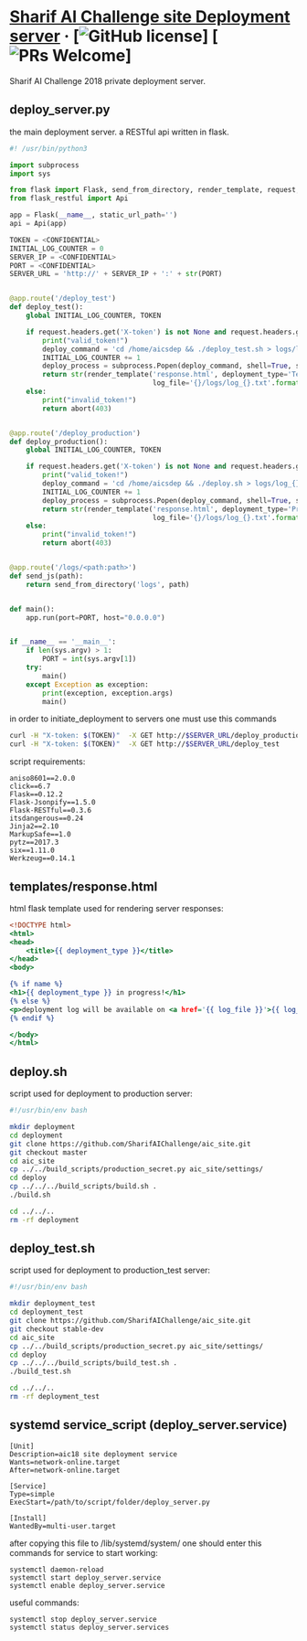 # [Sharif AI Challenge site Deployment server](https://aichallenge.sharif.edu/) &middot; [![GitHub license](https://img.shields.io/badge/license-MIT-blue.svg)] [![PRs Welcome](https://img.shields.io/badge/PRs-welcome-brightgreen.svg)]

Sharif AI Challenge 2018 private deployment server.

## deploy_server.py

the main deployment server. a RESTful api written in flask.

```python
#! /usr/bin/python3

import subprocess
import sys

from flask import Flask, send_from_directory, render_template, request, abort
from flask_restful import Api

app = Flask(__name__, static_url_path='')
api = Api(app)

TOKEN = <CONFIDENTIAL>
INITIAL_LOG_COUNTER = 0
SERVER_IP = <CONFIDENTIAL>
PORT = <CONFIDENTIAL>
SERVER_URL = 'http://' + SERVER_IP + ':' + str(PORT)


@app.route('/deploy_test')
def deploy_test():
    global INITIAL_LOG_COUNTER, TOKEN

    if request.headers.get('X-token') is not None and request.headers.get('X-token') == TOKEN:
        print("valid_token!")
        deploy_command = 'cd /home/aicsdep && ./deploy_test.sh > logs/log_{}.txt'.format(INITIAL_LOG_COUNTER)
        INITIAL_LOG_COUNTER += 1
        deploy_process = subprocess.Popen(deploy_command, shell=True, stdout=subprocess.PIPE)
        return str(render_template('response.html', deployment_type='Test Deployment',
                                   log_file='{}/logs/log_{}.txt'.format(SERVER_URL, INITIAL_LOG_COUNTER - 1)))
    else:
        print("invalid_token!")
        return abort(403)


@app.route('/deploy_production')
def deploy_production():
    global INITIAL_LOG_COUNTER, TOKEN

    if request.headers.get('X-token') is not None and request.headers.get('X-token') == TOKEN:
        print("valid_token!")
        deploy_command = 'cd /home/aicsdep && ./deploy.sh > logs/log_{}.txt'.format(INITIAL_LOG_COUNTER)
        INITIAL_LOG_COUNTER += 1
        deploy_process = subprocess.Popen(deploy_command, shell=True, stdout=subprocess.PIPE)
        return str(render_template('response.html', deployment_type='Production Deployment',
                                   log_file='{}/logs/log_{}.txt'.format(SERVER_URL, INITIAL_LOG_COUNTER - 1)))
    else:
        print("invalid_token!")
        return abort(403)


@app.route('/logs/<path:path>')
def send_js(path):
    return send_from_directory('logs', path)


def main():
    app.run(port=PORT, host="0.0.0.0")


if __name__ == '__main__':
    if len(sys.argv) > 1:
        PORT = int(sys.argv[1])
    try:
        main()
    except Exception as exception:
        print(exception, exception.args)
        main()

```

in order to initiate_deployment to servers one must use this commands

```bash
curl -H "X-token: $(TOKEN)"  -X GET http://$SERVER_URL/deploy_production
curl -H "X-token: $(TOKEN)"  -X GET http://$SERVER_URL/deploy_test
```

script requirements:

```
aniso8601==2.0.0
click==6.7
Flask==0.12.2
Flask-Jsonpify==1.5.0
Flask-RESTful==0.3.6
itsdangerous==0.24
Jinja2==2.10
MarkupSafe==1.0
pytz==2017.3
six==1.11.0
Werkzeug==0.14.1

```

## templates/response.html

html flask template used for rendering server responses:

```djangotemplate
<!DOCTYPE html>
<html>
<head>
    <title>{{ deployment_type }}</title>
</head>
<body>

{% if name %}
<h1>{{ deployment_type }} in progress!</h1>
{% else %}
<p>deployment log will be available on <a href='{{ log_file }}'>{{ log_file }}</a></p>
{% endif %}

</body>
</html>
``` 

## deploy.sh

script used for deployment to production server:

```bash
#!/usr/bin/env bash

mkdir deployment
cd deployment
git clone https://github.com/SharifAIChallenge/aic_site.git
git checkout master
cd aic_site
cp ../../build_scripts/production_secret.py aic_site/settings/
cd deploy
cp ../../../build_scripts/build.sh .
./build.sh

cd ../../..
rm -rf deployment
```

## deploy_test.sh

script used for deployment to production_test server:

```bash
#!/usr/bin/env bash

mkdir deployment_test
cd deployment_test
git clone https://github.com/SharifAIChallenge/aic_site.git
git checkout stable-dev
cd aic_site
cp ../../build_scripts/production_secret.py aic_site/settings/
cd deploy
cp ../../../build_scripts/build_test.sh .
./build_test.sh

cd ../../..
rm -rf deployment_test
```

## systemd service_script (deploy_server.service)

```
[Unit]
Description=aic18 site deployment service
Wants=network-online.target
After=network-online.target

[Service]
Type=simple
ExecStart=/path/to/script/folder/deploy_server.py

[Install]
WantedBy=multi-user.target
```

after copying this file to /lib/systemd/system/ one should enter this commands for service to start working:

```
systemctl daemon-reload
systemctl start deploy_server.service
systemctl enable deploy_server.service
``` 

useful commands:

```
systemctl stop deploy_server.service
systemctl status deploy_server.services
```

